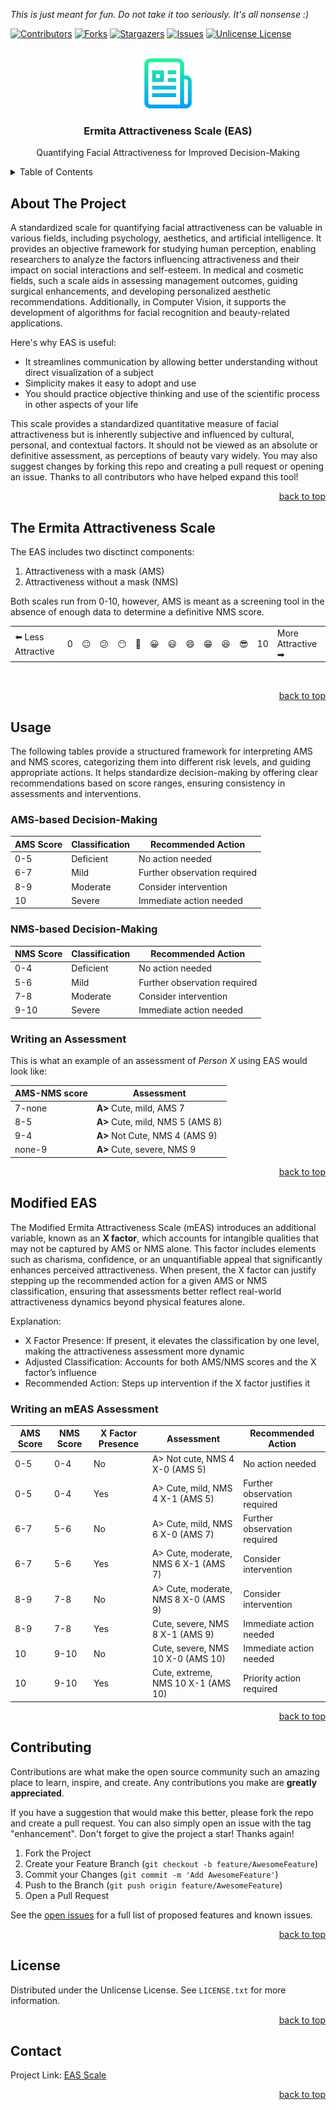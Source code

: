*This is just meant for fun. Do not take it too seriously. It's all nonsense :)*
<a id="readme-top"></a>

[![Contributors][contributors-shield]][contributors-url]
[![Forks][forks-shield]][forks-url]
[![Stargazers][stars-shield]][stars-url]
[![Issues][issues-shield]][issues-url]
[![Unlicense License][license-shield]][license-url]

<!-- PROJECT LOGO -->
<br />
<div align="center">
  <a href="https://github.com/mfranco1/cms-nms">
    <img src="img/logo.png" alt="Logo" width="80" height="80">
  </a>

  <h3 align="center">Ermita Attractiveness Scale (EAS)</h3>
  <p align="center">
    Quantifying Facial Attractiveness for Improved Decision-Making
</div>

<!-- TABLE OF CONTENTS -->
<details>
  <summary>Table of Contents</summary>
  <ol>
    <li><a href="#about-the-project">About The Project</a></li>
    <li><a href="#the-ermita-attractiveness-scale">The Ermita Attractiveness Scale</a></li>
    <li>
        <a href="#usage">Usage</a>
        <ul>
            <li><a href="#writing-an-assessment">Writing an Assessment</a></li>
        </ul>
    </li>
    <li>
        <a href="#modified-eas">Modified EAS</a>
        <ul>
            <li><a href="#writing-an-meas-assessment">Writing an mEAS Assessment</a></li>
        </ul>
    </li>
    <li><a href="#contributing">Contributing</a></li>
    <li><a href="#license">License</a></li>
    <li><a href="#contact">Contact</a></li>
  </ol>
</details>

<!-- ABOUT THE PROJECT -->
## About The Project

A standardized scale for quantifying facial attractiveness can be valuable in various fields, including psychology, aesthetics, and artificial intelligence. It provides an objective framework for studying human perception, enabling researchers to analyze the factors influencing attractiveness and their impact on social interactions and self-esteem. In medical and cosmetic fields, such a scale aids in assessing management outcomes, guiding surgical enhancements, and developing personalized aesthetic recommendations. Additionally, in Computer Vision, it supports the development of algorithms for facial recognition and beauty-related applications.

Here's why EAS is useful:

* It streamlines communication by allowing better understanding without direct visualization of a subject
* Simplicity makes it easy to adopt and use
* You should practice objective thinking and use of the scientific process in other aspects of your life

This scale provides a standardized quantitative measure of facial attractiveness but is inherently subjective and influenced by cultural, personal, and contextual factors. It should not be viewed as an absolute or definitive assessment, as perceptions of beauty vary widely. You may also suggest changes by forking this repo and creating a pull request or opening an issue. Thanks to all contributors who have helped expand this tool!

<p align="right"><a href="#readme-top">back to top</a></p>

<!-- Explaining the Scale -->
## The Ermita Attractiveness Scale

The EAS includes two disctinct components:

1. Attractiveness with a mask (AMS)
2. Attractiveness without a mask (NMS)

Both scales run from 0-10, however, AMS is meant as a screening tool in the absence of enough data to determine a definitive NMS score.

<table>
  <tr>
    <td>⬅️ Less Attractive</td>
    <td>0</td>
    <td>😐</td>
    <td>😕</td>
    <td>😶</td>
    <td>🙂</td>
    <td>😀</td>
    <td>😃</td>
    <td>😄</td>
    <td>😁</td>
    <td>😆</td>
    <td>😎</td>
    <td>10</td>
    <td>More Attractive ➡</td>
  </tr>
</table>  ️  

<p align="right"><a href="#readme-top">back to top</a></p>

<!-- USAGE EXAMPLES -->

## Usage

The following tables provide a structured framework for interpreting AMS and NMS scores, categorizing them into different risk levels, and guiding appropriate actions. It helps standardize decision-making by offering clear recommendations based on score ranges, ensuring consistency in assessments and interventions.

### AMS-based Decision-Making

| AMS Score | Classification       | Recommended Action          |
|-----------|----------------------|-----------------------------|
| 0-5       | Deficient | No action needed            |
| 6-7       | Mild      | Further observation required |
| 8-9       | Moderate  | Consider intervention       |
| 10      | Severe    | Immediate action needed     |

### NMS-based Decision-Making

| NMS Score | Classification       | Recommended Action          |
|-----------|----------------------|-----------------------------|
| 0-4       | Deficient | No action needed            |
| 5-6       | Mild      | Further observation required |
| 7-8       | Moderate  | Consider intervention       |
| 9-10      | Severe    | Immediate action needed     |

### Writing an Assessment

This is what an example of an assessment of *Person X* using EAS would look like:

| AMS-NMS score | Assessment |
| --- | --- |
| 7-none | **A>** Cute, mild, AMS 7
| 8-5 | **A>** Cute, mild, NMS 5 (AMS 8)
| 9-4 | **A>** Not Cute, NMS 4 (AMS 9)
| none-9 | **A>** Cute, severe, NMS 9

<p align="right"><a href="#readme-top">back to top</a></p>

<!-- Modified EAS -->
## Modified EAS

The Modified Ermita Attractiveness Scale (mEAS) introduces an additional variable, known as an **X factor**, which accounts for intangible qualities that may not be captured by AMS or NMS alone. This factor includes elements such as charisma, confidence, or an unquantifiable appeal that significantly enhances perceived attractiveness. When present, the X factor can justify stepping up the recommended action for a given AMS or NMS classification, ensuring that assessments better reflect real-world attractiveness dynamics beyond physical features alone.

Explanation:

* X Factor Presence: If present, it elevates the classification by one level, making the attractiveness assessment more dynamic
* Adjusted Classification: Accounts for both AMS/NMS scores and the X factor’s influence
* Recommended Action: Steps up intervention if the X factor justifies it

### Writing an mEAS Assessment

| AMS Score | NMS Score | X Factor Presence | Assessment | Recommended Action |
|---|---|---|---|---|
| 0-5| 0-4      | No               | A> Not cute, NMS 4 X-0 (AMS 5)            | No action needed            |
| 0-5       | 0-4      | Yes              | A> Cute, mild, NMS 4 X-1 (AMS 5)                 | Further observation required |
| 6-7       | 5-6      | No               | A> Cute, mild, NMS 6 X-0 (AMS 7)                 | Further observation required |
| 6-7       | 5-6      | Yes              | A> Cute, moderate, NMS 6 X-1 (AMS 7)             | Consider intervention       |
| 8-9       | 7-8      | No               | A> Cute, moderate, NMS 8 X-0 (AMS 9)             | Consider intervention       |
| 8-9       | 7-8      | Yes              | Cute, severe, NMS 8 X-1 (AMS 9)               | Immediate action needed     |
| 10        | 9-10     | No               | Cute, severe, NMS 10 X-0 (AMS 10)               | Immediate action needed     |
| 10        | 9-10     | Yes              | Cute, extreme, NMS 10 X-1 (AMS 10)              | Priority action required    |

<p align="right"><a href="#readme-top">back to top</a></p>

<!-- CONTRIBUTING -->
## Contributing

Contributions are what make the open source community such an amazing place to learn, inspire, and create. Any contributions you make are **greatly appreciated**.

If you have a suggestion that would make this better, please fork the repo and create a pull request. You can also simply open an issue with the tag "enhancement".
Don't forget to give the project a star! Thanks again!

1. Fork the Project
2. Create your Feature Branch (`git checkout -b feature/AwesomeFeature`)
3. Commit your Changes (`git commit -m 'Add AwesomeFeature'`)
4. Push to the Branch (`git push origin feature/AwesomeFeature`)
5. Open a Pull Request

See the [open issues](https://github.com/mfranco1/cms-nms/issues) for a full list of proposed features and known issues.

<p align="right"><a href="#readme-top">back to top</a></p>

<!-- LICENSE -->
## License

Distributed under the Unlicense License. See `LICENSE.txt` for more information.

<p align="right"><a href="#readme-top">back to top</a></p>

<!-- CONTACT -->
## Contact

Project Link: [EAS Scale](https://github.com/mfranco1/cms-nms)

<p align="right"><a href="#readme-top">back to top</a></p>

<!-- MARKDOWN LINKS & IMAGES -->
<!-- https://www.markdownguide.org/basic-syntax/#reference-style-links -->
[contributors-shield]: https://img.shields.io/github/contributors/mfranco1/cms-nms.svg?style=for-the-badge
[contributors-url]: https://github.com/mfranco1/cms-nms/graphs/contributors
[forks-shield]: https://img.shields.io/github/forks/mfranco1/cms-nms.svg?style=for-the-badge
[forks-url]: https://github.com/mfranco1/cms-nms/network/members
[stars-shield]: https://img.shields.io/github/stars/mfranco1/cms-nms.svg?style=for-the-badge
[stars-url]: https://github.com/mfranco1/cms-nms/stargazers
[issues-shield]: https://img.shields.io/github/issues/mfranco1/cms-nms.svg?style=for-the-badge
[issues-url]: https://github.com/mfranco1/cms-nms/issues
[license-shield]: https://img.shields.io/github/license/mfranco1/cms-nms.svg?style=for-the-badge
[license-url]: https://github.com/mfranco1/cms-nms/blob/master/LICENSE.txt
